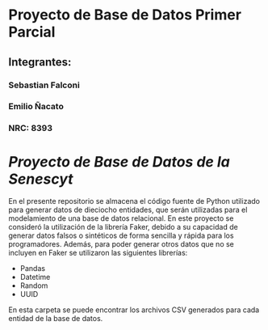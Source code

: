 # Proyecto de Base de Datos Primer Parcial
## Integrantes:
### Sebastian Falconi
### Emilio Ñacato
### NRC: 8393

# _Proyecto de Base de Datos de la Senescyt_

En el presente repositorio se almacena el código fuente de Python utilizado para  generar datos de dieciocho entidades, que serán utilizadas para el modelamiento de una base de datos relacional. En este proyecto se consideró la utilización de la librería Faker, debido a su capacidad de generar datos falsos o sintéticos de forma sencilla y rápida para los programadores. Además, para poder generar otros datos que no se incluyen en Faker se utilizaron las siguientes librerías:

- Pandas
- Datetime
- Random
- UUID

En esta carpeta se puede encontrar los archivos CSV generados para cada entidad de la base de datos.

